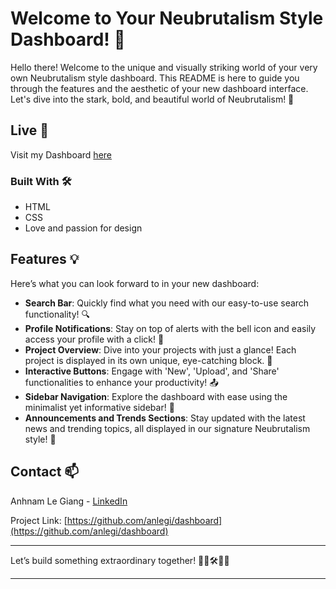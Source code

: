 
# Welcome to Your Neubrutalism Style Dashboard! 👋

Hello there! Welcome to the unique and visually striking world of your very own Neubrutalism style dashboard. This README is here to guide you through the features and the aesthetic of your new dashboard interface. Let's dive into the stark, bold, and beautiful world of Neubrutalism! 🌆

## Live 🚀

Visit my Dashboard [here](https://anlegi.github.io/dashboard/)

### Built With 🛠️

- HTML
- CSS
- Love and passion for design

## Features 💡

Here’s what you can look forward to in your new dashboard:

- **Search Bar**: Quickly find what you need with our easy-to-use search functionality! 🔍
- **Profile Notifications**: Stay on top of alerts with the bell icon and easily access your profile with a click! 🔔
- **Project Overview**: Dive into your projects with just a glance! Each project is displayed in its own unique, eye-catching block. 📁
- **Interactive Buttons**: Engage with 'New', 'Upload', and 'Share' functionalities to enhance your productivity! 📤
- **Sidebar Navigation**: Explore the dashboard with ease using the minimalist yet informative sidebar! 🧭
- **Announcements and Trends Sections**: Stay updated with the latest news and trending topics, all displayed in our signature Neubrutalism style! 📢


## Contact 📫

Anhnam Le Giang - [LinkedIn](https://www.linkedin.com/in/anhnam-le-giang-9121202a4/)

Project Link: [https://github.com/anlegi/dashboard](https://github.com/anlegi/dashboard)

---

Let’s build something extraordinary together! 👷‍♂️🛠️👷‍♀️

---
